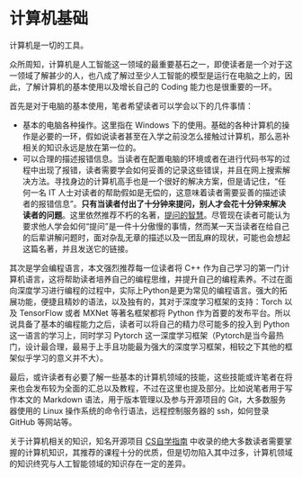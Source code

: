 # 计算机基础

计算机是一切的工具。

众所周知，计算机是人工智能这一领域的最重要基石之一，即使读者是一个对于这一领域了解甚少的人，也八成了解过至少人工智能的模型是运行在电脑之上的，因此，了解计算机的基本使用以及增长自己的 Coding 能力也是很重要的一环。

首先是对于电脑的基本使用，笔者希望读者可以学会以下的几件事情：

- 基本的电脑各种操作。这里指在 Windows 下的使用。基础的各种计算机的操作是必要的一环，假如说读者甚至在入学之前没怎么接触过计算机，那么恶补相关的知识永远是放在第一位的。
- 可以合理的描述报错信息。当读者在配置电脑的环境或者在进行代码书写的过程中出现了报错，读者需要学会如何妥善的记录这些错误，并且在网上搜索解决方法。寻找身边的计算机高手也是一个很好的解决方案，但是请记住，“任何一名 IT 人士对读者的帮助假如是无偿的，这意味着读者需要妥善的描述读者的报错信息”。**只有当读者付出了十分钟来提问，别人才会花十分钟来解决读者的问题**。这里依然推荐不朽的名著，[提问的智慧](https://github.com/ryanhanwu/How-To-Ask-Questions-The-Smart-Way/blob/main/README-zh_CN.md)。尽管现在读者可能认为要求他人学会如何“提问”是一件十分傲慢的事情，然而某一天当读者在给自己的后辈讲解问题时，面对杂乱无章的描述以及一团乱麻的现状，可能也会想起这篇名著，并且发送它的链接。

其次是学会编程语言，本文强烈推荐每一位读者将 C++ 作为自己学习的第一门计算机语言，这将帮助读者培养自己的编程思维，并提升自己的编程素养。不过在面向深度学习进行编程的过程中，实际上Python是更为常见的编程语言。强大的拓展功能，便捷且精妙的语法，以及独有的，其对于深度学习框架的支持：Torch 以及 TensorFlow 或者 MXNet 等著名框架都将 Python 作为首要的发布平台。所以说具备了基本的编程能力之后，读者可以将自己的精力尽可能多的投入到 Python 这一语言的学习上，同时学习 Pytorch 这一深度学习框架（Pytorch是当今最热门，设计最合理，最易于上手且功能最为强大的深度学习框架，相较之下其他的框架似乎学习的意义并不大）。

最后，或许读者有必要了解一些基本的计算机领域的技能，这些技能或许笔者在将来也会发布较为全面的汇总以及教程，不过在这里也提及部分。比如说笔者用于写作本文的 Markdown 语法，用于版本管理以及参与开源项目的 Git，大多数服务器使用的 Linux 操作系统的命令行语法，远程控制服务器的 ssh，如何登录 GitHub 等网站等。

关于计算机相关的知识，知名开源项目 [CS自学指南](https://csdiy.wiki) 中收录的绝大多数读者需要掌握的计算机知识，其推荐的课程十分的优质，但是切勿陷入其中过多，计算机领域的知识终究与人工智能领域的知识存在一定的差异。